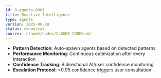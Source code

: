 ```yaml
---
id: R-agents-0001
title: Reactive Intelligence
type: agents
version: 2025-08-10
status: canonical
source: .claude/codex/CLAUDE-CODEX.md
---
```


- **Pattern Detection**: Auto-spawn agents based on detected patterns
- **Performance Monitoring**: Continuous optimization after every interaction
- **Confidence Tracking**: Bidirectional AI/user confidence monitoring
- **Escalation Protocol**: <0.95 confidence triggers user consultation
